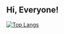## Hi, Everyone!



[![Top Langs](https://github-readme-stats.vercel.app/api/top-langs/?username=SidneyLYZhang&layout=compact&theme=ambient_gradient)](https://github.com/anuraghazra/github-readme-stats)



<!--
**SidneyLYZhang/SidneyLYZhang** is a ✨ _special_ ✨ repository because its `README.md` (this file) appears on your GitHub profile.

Here are some ideas to get you started:

- 🔭 I’m currently working on ...
- 🌱 I’m currently learning ...
- 👯 I’m looking to collaborate on ...
- 🤔 I’m looking for help with ...
- 💬 Ask me about ...
- 📫 How to reach me: ...
- 😄 Pronouns: ...
- ⚡ Fun fact: ...
-->
